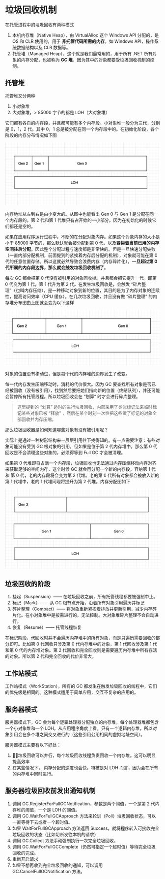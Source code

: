# 垃圾回收机制

在托管进程中的垃圾回收有两种模式

1. 本机内存堆（Native Heap），由 VirtualAlloc 这个 Windows API 分配的，是 OS 和 CLR 使用的，用于 **非托管代码所需的内存**，如 Windows API，操作系统数据结构以及 CLR 数据等。
2. 托管堆（Managed Heap），这个就是我们最常用的，用于所有 .NET 所有对象的内存分配，也被称为 **GC 堆**，因为其中的对象都要受垃圾回收机制的控制。

## 托管堆

托管堆又分两种

1. 小对象堆
2. 大对象堆，> 85000 字节的都是 LOH（大对象堆）

它们都有各自的内存段，并且都可能有多个内存段。小对象堆一般分为三代，分别是 0，1，2 代。其中 0，1 总是被分配在同一个内存段中的。在初始化阶段，各个阶段的内存分布情况如下图

![](asserts/gc-init.png)

内存地址从左到右是由小变大的。从图中也能看出 Gen 0 与 Gen 1 是分配在同一个内存段的。第 2 代和第 1 代堆只有占开始的一小部分。因为在初始化的时候它们都还是空的。

如果在应用程序运行过程中，不断的在分配对象内存。如果这个对象内存的大小是小于 85000 字节的，那么默认就会被分配到第 0 代，以及**紧挨着当前已用的内存空间往后分配**。因此整个分配过程与速度都是非常快的。但是一旦快速分配失败（一直内部分配机制，前面提到的紧挨着内存后分配的机制），对象就可能在第 0 代的任意位置存储。所以这就必然导致会浪费内存（内存碎片化），**一旦超过第 0 代所属的内存段边界，那么就会触发垃圾回收机制了**。

每次 GC 都会把第 0 代没有被引用的对象回收掉。并且都会把它提升一代。即第 0 代变为第 1 代，第 1 代升为第 2 代。在发生垃圾回收是，会触发 “碎片整理”（也叫内存压缩），是一种移动对象到新的位置，其目的是为了内存对象的连续性，提高访问效率（CPU 缓存）。在几次垃圾回收，并且没有做 “碎片整理” 的内存堆分布图由上图就会变为以下这样

![](asserts/gc-after.png)

对象的位置没有移动过，但是每个代的内存堆的边界发生了改变。

每一代内存发生压缩移动时，消耗的代价很大。因为 GC 要查找所有对象是否已经被回收（没有被引用），找到然后要把她们指向新的位置（终结队列），并还可能会暂停所有托管线程。所以垃圾回收会在 “划算” 时才会进行碎片整理。

> 这里提到的 “划算” 适时的进行垃圾回收，内部采用了类似标记法来临时标记某些对象已被 “释放” ，然后在某个时刻一次性把这些做了标记的对象全部回收并内存压缩。

那么垃圾回收器是如何知道哪些对象有没有被引用呢？

实际上是通过一种树形结构来一层层引用往下找得知的。有一点需要注意：有些对象可能没有受到 GC 根对象的引用，但如果是位于第 2 代内存堆中，那么第 0 代回收是不会清理这些对象的，必须得等到 Full GC 才会被清理。

如果第 0 代堆即将占满一个内存段，垃圾回收也无法通过内存压缩移动内存对齐来获取足够的空间内存，这个时候 GC 就会再分配一个新的内存段，容纳第 1 代和 第 0 代，老的内存段将会变为第 2 代堆。老的第 0 代所有对象都会被放入新的第  1 代堆中，老的 1 代堆同理将提升为第 2 代堆。内存分配图如下

![](asserts/gc-03.png)

## 垃圾回收的阶段

1. 挂起（Suspension）—— 在垃圾回收之前，所有托管线程都要被强制中止。
2. 标记（Mark）—— 从 GC 根节点开始，沿着所有对象引用遍历并标记
3. 碎片整理（Compact）—— 将对象重新紧挨着排放并更新引用，减少内存碎片化。在小对象堆中是按需进行的，无法控制。大对象堆碎片整理不会自动进行。
4. 恢复（Resume）—— 托管线程恢复

在标记阶段，代回收时并不会遍历内存堆中的所有对象，而是只遍历需要回收的部分即可。比如第 0 代回收只涉及第 0 代内存堆中的对象，第 1 代回收涉及第 1 代和第 0 代的内存堆对象。第 2 代回收和完全回收则是需要遍历内存堆中所有存活的对象。所以第 2 代和完全回收的代价非常大。

## 工作站模式

工作站模式（WorkStation），所有的 GC 都发生在触发垃圾回收的线程中，它们的优先级是相同的。这种模式适用于简单应用，交互不复杂的应用的。

## 服务器模式

服务器模式下，GC 会为每个逻辑处理器分配独立的内存堆。每个处理器堆都包含一个小对象堆和一个 LOH。从应用程序角度上看，只有一个逻辑内存堆，所以对象引用会在多个堆之间交叉进行的（这些引用公用相同的虚拟地址空间）。

服务器模式主要有以下好处：

1. 垃圾回收可以并行，每个垃圾回收线程负责回收一个内存堆。这可以明显提高效率
2. 在某些情况下， 内存分配的速度也会快，特被是对 LOH 而言，因为会在所有的内存堆中同时进行。

## 服务器垃圾回收前发出通知机制

1. 调用 GC.RegisterForFullGCNotification，参数是两个阈值，一个是第 2 代内存堆的阈值，一个是 LOH 的阈值。
2. 调用 GC.WaitForFullGCApproach 方法来轮训（Poll）垃圾回收状态，可以一直等待下去或者一个超时值。
3. 如果 WaitForFullGCApproach 方法返回 Success，就将程序转入可接收完全垃圾回收的状态（比如切断发往本机的请求）
4. 调用 GC.Collect 方法手动强制执行一次完全垃圾回收。
5. 调用 GC.WaitForFullGCComplete（仍然可指定一个超时值）等待完全垃圾回收的完成。
6. 重新开启请求
7. 如果不想再收到完全垃圾回收的通知，可以调用 GC.CancelFullGCNotification 方法。